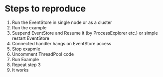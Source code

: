 # Steps to reproduce
1. Run the EventStore in single node or as a cluster
2. Run the example
3. Suspend EventStore and Resume it (by ProcessExplorer etc.) or simple restart EventStore
4. Connected handler hangs on EventStore access
5. Stop exapmle
6. Uncomment ThreadPool code
7. Run Example
8. Repeat step 3
9. It works